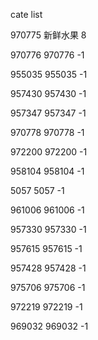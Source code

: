 cate list

970775 新鲜水果 8

970776 970776 -1

955035 955035 -1

957430 957430 -1

957347 957347 -1

970778 970778 -1

972200 972200 -1

958104 958104 -1

5057 5057 -1

961006 961006 -1

957330 957330 -1

957615 957615 -1

957428 957428 -1

975706 975706 -1

972219 972219 -1

969032 969032 -1

